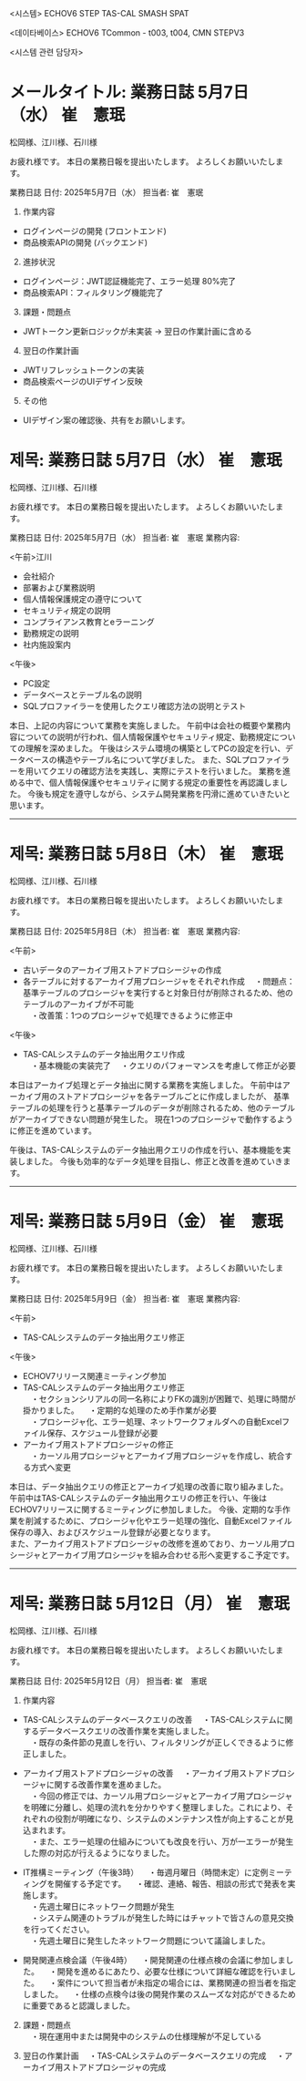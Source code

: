
<시스템>
ECHOV6
STEP
TAS-CAL
SMASH
SPAT


<데이타베이스>
ECHOV6
TCommon - t003, t004, 
CMN
STEPV3


<시스템 관련 담당자>







メールタイトル: 業務日誌 5月7日（水） 崔　憲珉
====================================================================
松岡様、江川様、石川様

お疲れ様です。
本日の業務日報を提出いたします。
よろしくお願いいたします。

業務日誌
日付: 2025年5月7日（水）
担当者: 崔　憲珉

1. 作業内容  
- ログインページの開発 (フロントエンド)  
- 商品検索APIの開発 (バックエンド)  

2. 進捗状況  
- ログインページ：JWT認証機能完了、エラー処理 80%完了  
- 商品検索API：フィルタリング機能完了  

3. 課題・問題点  
- JWTトークン更新ロジックが未実装 → 翌日の作業計画に含める  

4. 翌日の作業計画  
- JWTリフレッシュトークンの実装  
- 商品検索ページのUIデザイン反映  

5. その他  
- UIデザイン案の確認後、共有をお願いします。  







 
 제목: 業務日誌 5月7日（水） 崔　憲珉
 ==================================
松岡様、江川様、石川様

お疲れ様です。
本日の業務日報を提出いたします。
よろしくお願いいたします。

業務日誌
日付: 2025年5月7日（水）
担当者: 崔　憲珉
業務内容:

<午前>江川
- 会社紹介
- 部署および業務説明
- 個人情報保護規定の遵守について
- セキュリティ規定の説明
- コンプライアンス教育とeラーニング
- 勤務規定の説明
- 社内施設案内

<午後>
- PC設定
- データベースとテーブル名の説明
- SQLプロファイラーを使用したクエリ確認方法の説明とテスト

本日、上記の内容について業務を実施しました。
午前中は会社の概要や業務内容についての説明が行われ、個人情報保護やセキュリティ規定、勤務規定についての理解を深めました。
午後はシステム環境の構築としてPCの設定を行い、データベースの構造やテーブル名について学びました。
また、SQLプロファイラーを用いてクエリの確認方法を実践し、実際にテストを行いました。
業務を進める中で、個人情報保護やセキュリティに関する規定の重要性を再認識しました。
今後も規定を遵守しながら、システム開発業務を円滑に進めていきたいと思います。


-----------------------------------
 제목: 業務日誌 5月8日（木） 崔　憲珉
 ==================================
松岡様、江川様、石川様

お疲れ様です。
本日の業務日報を提出いたします。
よろしくお願いいたします。

業務日誌
日付: 2025年5月8日（木）
担当者: 崔　憲珉
業務内容:

<午前>
- 古いデータのアーカイブ用ストアドプロシージャの作成
- 各テーブルに対するアーカイブ用プロシージャをそれぞれ作成
　・問題点：基準テーブルのプロシージャを実行すると対象日付が削除されるため、他のテーブルのアーカイブが不可能  
　・改善策：1つのプロシージャで処理できるように修正中  

<午後> 
- TAS-CALシステムのデータ抽出用クエリ作成  
　・基本機能の実装完了
　・クエリのパフォーマンスを考慮して修正が必要  

本日はアーカイブ処理とデータ抽出に関する業務を実施しました。
午前中はアーカイブ用のストアドプロシージャを各テーブルごとに作成しましたが、
基準テーブルの処理を行うと基準テーブルのデータが削除されるため、他のテーブルがアーカイブできない問題が発生した。
現在1つのプロシージャで動作するように修正を進めています。  

午後は、TAS-CALシステムのデータ抽出用クエリの作成を行い、基本機能を実装しました。
今後も効率的なデータ処理を目指し、修正と改善を進めていきます。  


-----------------------------------
 제목: 業務日誌 5月9日（金） 崔　憲珉
 ==================================
松岡様、江川様、石川様

お疲れ様です。
本日の業務日報を提出いたします。
よろしくお願いいたします。

業務日誌
日付: 2025年5月9日（金）
担当者: 崔　憲珉
業務内容:

<午前>
- TAS-CALシステムのデータ抽出用クエリ修正

<午後>  
- ECHOV7リリース関連ミーティング参加  
- TAS-CALシステムのデータ抽出用クエリ修正  
　・セクションシリアルの同一名称によりFKの識別が困難で、処理に時間が掛かりました。 
　・定期的な処理のため手作業が必要  
　・プロシージャ化、エラー処理、ネットワークフォルダへの自動Excelファイル保存、スケジュール登録が必要
- アーカイブ用ストアドプロシージャの修正  
　・カーソル用プロシージャとアーカイブ用プロシージャを作成し、統合する方式へ変更

本日は、データ抽出クエリの修正とアーカイブ処理の改善に取り組みました。
午前中はTAS-CALシステムのデータ抽出用クエリの修正を行い、午後はECHOV7リリースに関するミーティングに参加しました。
今後、定期的な手作業を削減するために、プロシージャ化やエラー処理の強化、自動Excelファイル保存の導入、およびスケジュール登録が必要となります。  
また、アーカイブ用ストアドプロシージャの改修を進めており、カーソル用プロシージャとアーカイブ用プロシージャを組み合わせる形へ変更するこ予定です。 

-----------------------------------

 제목: 業務日誌 5月12日（月） 崔　憲珉
 ==================================
松岡様、江川様、石川様

お疲れ様です。
本日の業務日報を提出いたします。
よろしくお願いいたします。


業務日誌
日付: 2025年5月12日（月）
担当者: 崔　憲珉

1. 作業内容  
- TAS-CALシステムのデータベースクエリの改善 
　・TAS-CALシステムに関するデータベースクエリの改善作業を実施しました。  
　・既存の条件節の見直しを行い、フィルタリングが正しくできるように修正しました。

- アーカイブ用ストアドプロシージャの改善
　・アーカイブ用ストアドプロシージャに関する改善作業を進めました。  
　・今回の修正では、カーソル用プロシージャとアーカイブ用プロシージャを明確に分離し、処理の流れを分かりやすく整理しました。これにより、それぞれの役割が明確になり、システムのメンテナンス性が向上することが見込まれます。  
　・また、エラー処理の仕組みについても改良を行い、万が一エラーが発生した際の対応が行えるようになりました。  

- IT推構ミーティング（午後3時）
　・毎週月曜日（時間未定）に定例ミーティングを開催する予定です。 
　・確認、連絡、報告、相談の形式で発表を実施します。  
　・先週土曜日にネットワーク問題が発生  
　・システム関連のトラブルが発生した時にはチャットで皆さんの意見交換を行ってください。  
　・先週土曜日に発生したネットワーク問題について議論しました。

- 開発関連点検会議（午後4時）
　・開発関連の仕様点検の会議に参加しました。
　・開発を進めるにあたり、必要な仕様について詳細な確認を行いました。
　・案件について担当者が未指定の場合には、業務関連の担当者を指定しました。
　・仕様の点検今は後の開発作業のスムーズな対応ができるために重要であると認識しました。

2. 課題・問題点  
　・現在運用中または開発中のシステムの仕様理解が不足している

3. 翌日の作業計画
　・TAS-CALシステムのデータベースクエリの完成
　・アーカイブ用ストアドプロシージャの完成



